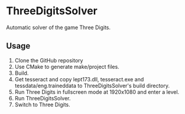# ThreeDigitsSolver
Automatic solver of the game Three Digits.

## Usage
1. Clone the GitHub repository
2. Use CMake to generate make/project files.
3. Build.
4. Get tesseract and copy lept173.dll, tesseract.exe and tessdata/eng.traineddata to ThreeDigitsSolver's build directory.
5. Run Three Digits in fullscreen mode at 1920x1080 and enter a level.
6. Run ThreeDigitsSolver.
7. Switch to Three Digits.